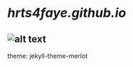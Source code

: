 # *hrts4faye.github.io*
![alt text](https://upload.wikimedia.org/wikipedia/commons/thumb/a/a3/Eq_it-na_pizza-margherita_sep2005_sml.jpg/800px-Eq_it-na_pizza-margherita_sep2005_sml.jpg)
---


theme: jekyll-theme-merlot
